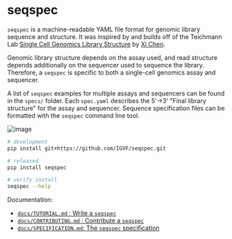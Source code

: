 # seqspec

`seqspec` is a machine-readable YAML file format for genomic library sequence and structure. It was inspired by and builds off of the Teichmann Lab [Single Cell Genomics Library Structure](https://github.com/Teichlab/scg_lib_structs) by [Xi Chen](https://github.com/dbrg77).

Genomic library structure depends on the assay used, and read structure depends additionally on the sequencer used to sequence the library. Therefore, a `seqspec` is specific to both a single-cell genomics assay and sequencer. 

A list of `seqspec` examples for multiple assays and sequencers can be found in the `specs/` folder. Each `spec.yaml` describes the 5'->3' "Final library structure" for the assay and sequencer. Sequence specification files can be formatted with the `seqspec` command line tool.

<img alt="image" src="https://github.com/IGVF/seqspec/assets/10369156/c314d7ee-c517-4137-ab48-b10d5ad08304">

```bash
# development
pip install git+https://github.com/IGVF/seqspec.git

# released
pip install seqspec

# verify install
seqspec --help
```

Documentation:

- [`docs/TUTORIAL.md` : Write a `seqspec`](docs/TUTORIAL.md)
- [`docs/CONTRIBUTING.md` : Contribute a `seqspec`](docs/CONTRIBUTING.md)
- [`docs/SPECIFICATION.md`: The `seqspec` specification](docs/SPECIFICATION.md)
